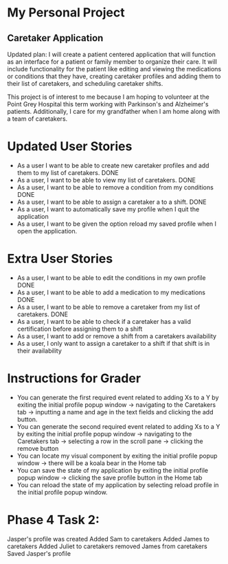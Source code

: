 # My Personal Project

## Caretaker Application

Updated plan: I will create a patient centered application that will function as an interface for a patient or family member
to organize their care. It will include functionality for the patient like editing and viewing the medications or conditions that they
have, creating caretaker profiles and adding them to their list of caretakers, and scheduling caretaker shifts. 

This project is of interest to me because I am hoping to volunteer at the Point Grey
Hospital this term working with Parkinson's and Alzheimer's patients. Additionally, I care 
for my grandfather when I am home along with a team of caretakers.

# Updated User Stories
- As a user I want to be able to create new caretaker profiles and add them to my list of caretakers. DONE
- As a user, I want to be able to view my list of caretakers.  DONE
- As a user, I want to be able to remove a condition from my conditions DONE
- As a user, I want to be able to assign a caretaker a to a shift. DONE
- As a user, I want to automatically save my profile when I quit the application
- As a user, I want to be given the option reload my saved profile when I open the application. 
# Extra User Stories
- As a user, I want to be able to edit the conditions in my own profile DONE
- As a user, I want to be able to add a medication to my medications  DONE
- As a user, I want to be able to remove a caretaker from my list of caretakers. DONE
- As a user, I want to be able to check if a caretaker has a valid certification before assigning them to a shift
- As a user, I want to add or remove a shift from a caretakers availability
- As a user, I only want to assign a caretaker to a shift if that shift is in their availability 

# Instructions for Grader

- You can generate the first required event related to adding Xs to a Y by exiting the initial profile popup window -> 
    navigating to the Caretakers tab -> inputting a name and age in the text fields and clicking the add button. 
- You can generate the second required event related to adding Xs to a Y by exiting the initial profile popup window ->
    navigating to the Caretakers tab -> selecting a row in the scroll pane -> clicking the remove button
- You can locate my visual component by exiting the initial profile popup window -> there will be a koala bear in the 
    Home tab
- You can save the state of my application by exiting the initial profile popup window -> clicking the save profile
    button in the Home tab
- You can reload the state of my application by selecting reload profile in the initial profile popup window. 

# Phase 4 Task 2:
Jasper's profile was created
Added Sam to caretakers
Added James to caretakers
Added Juliet to caretakers
removed James from caretakers
Saved Jasper's profile

